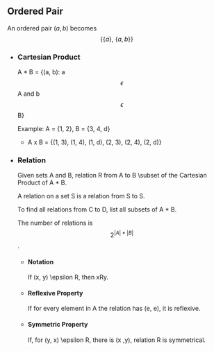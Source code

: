 ## Ordered Pair
An ordered pair $( a, b )$ becomes 
$$\{\{a\}\text{, }\{a,b\}\}$$
- ### Cartesian Product
  A * B = {(a, b): a $$\epsilon$$A and b $$\epsilon$$ B}
  
  Example: A = {1, 2}, B = {3, 4, d}
  * A x B = {(1, 3), (1, 4), (1, d), (2, 3), (2, 4), (2, d)}
- ### Relation
  Given sets A and B, relation R from A to B \subset of the Cartesian Product of A * B.
  
  A relation on a set S is a relation from S to S.
  
  To find all relations from C to D, list all subsets of A * B.
  
  The number of relations is $$2^{|A|*|B|}$$.
	- #### Notation
	  If (x, y) \epsilon R, then xRy.
	- #### Reflexive Property
	  If for every element in A the relation has (e, e), it is reflexive.
	- #### Symmetric Property
	  If, for (y, x) \epsilon R, there is (x ,y), relation R is symmetrical.